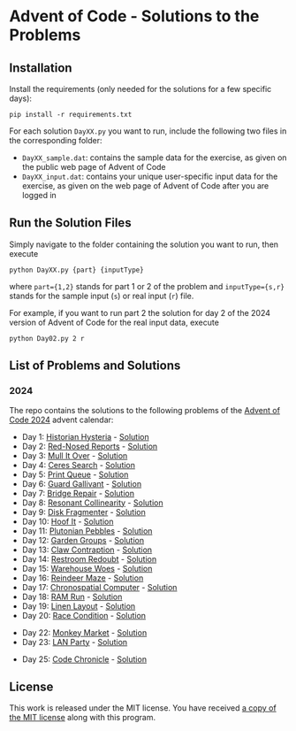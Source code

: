 # Advent of Code - Solutions to the Problems

## Installation
Install the requirements (only needed for the solutions for a few specific days):

`pip install -r requirements.txt`

For each solution `DayXX.py` you want to run, include the following two files in the corresponding folder:
- `DayXX_sample.dat`: contains the sample data for the exercise, as given on the public web page of Advent of Code
- `DayXX_input.dat`: contains your unique user-specific input data for the exercise, as given on the web page of Advent of Code after you are logged in

## Run the Solution Files
Simply navigate to the folder containing the solution you want to run, then execute

`python DayXX.py {part} {inputType}`

where `part={1,2}` stands for part 1 or 2 of the problem and `inputType={s,r}` stands for the sample input (`s`) or real input (`r`) file.

For example, if you want to run part 2 the solution for day 2 of the 2024 version of Advent of Code for the real input data, execute

`python Day02.py 2 r`

## List of Problems and Solutions

### 2024
The repo contains the solutions to the following problems of the [Advent of Code 2024](https://adventofcode.com/2024) advent calendar:
- Day 1: [Historian Hysteria](https://adventofcode.com/2024/day/1) - [Solution](2024/Day01.py)
- Day 2: [Red-Nosed Reports](https://adventofcode.com/2024/day/2) - [Solution](2024/Day02.py)
- Day 3: [Mull It Over](https://adventofcode.com/2024/day/3) - [Solution](2024/Day03.py)
- Day 4: [Ceres Search](https://adventofcode.com/2024/day/4) - [Solution](2024/Day04.py)
- Day 5: [Print Queue](https://adventofcode.com/2024/day/5) - [Solution](2024/Day05.py)
- Day 6: [Guard Gallivant](https://adventofcode.com/2024/day/6) - [Solution](2024/Day06.py)
- Day 7: [Bridge Repair](https://adventofcode.com/2024/day/7) - [Solution](2024/Day07.py)
- Day 8: [Resonant Collinearity](https://adventofcode.com/2024/day/8) - [Solution](2024/Day08.py)
- Day 9: [Disk Fragmenter](https://adventofcode.com/2024/day/9) - [Solution](2024/Day09.py)
- Day 10: [Hoof It](https://adventofcode.com/2024/day/10) - [Solution](2024/Day10.py)
- Day 11: [Plutonian Pebbles](https://adventofcode.com/2024/day/11) - [Solution](2024/Day11.py)
- Day 12: [Garden Groups](https://adventofcode.com/2024/day/12) - [Solution](2024/Day12.py)
- Day 13: [Claw Contraption](https://adventofcode.com/2024/day/13) - [Solution](2024/Day13.py)
- Day 14: [Restroom Redoubt](https://adventofcode.com/2024/day/14) - [Solution](2024/Day14.py)
- Day 15: [Warehouse Woes](https://adventofcode.com/2024/day/15) - [Solution](2024/Day15.py)
- Day 16: [Reindeer Maze](https://adventofcode.com/2024/day/16) - [Solution](2024/Day16.py)
- Day 17: [Chronospatial Computer](https://adventofcode.com/2024/day/17) - [Solution](2024/Day17.py)
- Day 18: [RAM Run](https://adventofcode.com/2024/day/18) - [Solution](2024/Day18.py)
- Day 19: [Linen Layout](https://adventofcode.com/2024/day/19) - [Solution](2024/Day19.py)
- Day 20: [Race Condition](https://adventofcode.com/2024/day/20) - [Solution](2024/Day20.py)
<!-- - Day 21: [Keypad Conundrum](https://adventofcode.com/2024/day/21) - [Solution](2024/Day21.py)  -->
- Day 22: [Monkey Market](https://adventofcode.com/2024/day/22) - [Solution](2024/Day22.py)
- Day 23: [LAN Party](https://adventofcode.com/2024/day/23) - [Solution](2024/Day23.py)
<!-- - Day 24: [Crossed Wires](https://adventofcode.com/2024/day/24) - [Solution](2024/Day24.py) -->
- Day 25: [Code Chronicle](https://adventofcode.com/2024/day/25) - [Solution](2024/Day25.py)

## License
This work is released under the MIT license. You have received [a copy of the MIT license](LICENSE.md) along with this program.
